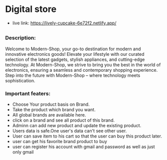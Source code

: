 # Digital store
* live link: https://lively-cupcake-6e72f2.netlify.app/
##
### Description:
Welcome to Modern-Shop, your go-to destination for modern and innovative electronics goods! Elevate your lifestyle with our curated selection of the latest gadgets, stylish appliances, and cutting-edge technology. At Modern-Shop, we strive to bring you the best in the world of electronics, ensuring a seamless and contemporary shopping experience. Step into the future with Modern-Shop – where technology meets sophistication.

###  Important featers:

- Choose Your product basis on Brand.
- Take the product which brand you want.
- All global brands are available here.
- click on a brand and see all product of this brand.
- Adminn can add new product and update the existing product.
- Users data is safe.One user's data can't see other user.
- User can save item to his cart so that the user can buy this product later.
- user can get his favorite brand product to buy
- user can register his account with gmail and password as well as just only gmail




